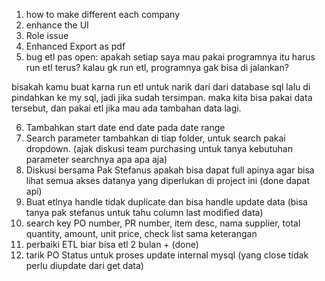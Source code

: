 1. how to make different each company
2. enhance the UI
3. Role issue 
4. Enhanced Export as pdf 
5. bug etl pas open:
apakah setiap saya mau pakai programnya itu harus run etl terus? kalau gk run etl, programnya gak bisa di jalankan? 

bisakah kamu buat karna run etl untuk narik dari dari database sql lalu di pindahkan ke my sql, jadi jika sudah tersimpan. maka kita bisa pakai data tersebut, dan pakai etl jika mau ada tambahan data lagi.   

6. Tambahkan start date end date pada date range  
7. Search parameter tambahkan di tiap folder, untuk search pakai dropdown. (ajak diskusi team purchasing untuk tanya kebutuhan parameter searchnya apa apa aja)
8. Diskusi bersama Pak Stefanus apakah bisa dapat full apinya agar bisa lihat semua akses datanya yang diperlukan di project ini (done dapat api)
9. Buat etlnya handle tidak duplicate dan bisa handle update data (bisa tanya pak stefanus untuk tahu column last modified data)
10. search key PO number, PR number, item desc, nama supplier, total quantity, amount, unit price, check list sama keterangan 
11. perbaiki ETL biar bisa etl 2 bulan + (done)
12. tarik PO Status untuk proses update internal mysql (yang close tidak perlu diupdate dari get data)
